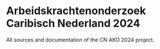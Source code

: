 <h1>Arbeidskrachtenonderzoek Caribisch Nederland 2024</h1>
All sources and documentation of the CN AKO 2024 project. 

